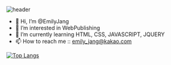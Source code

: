![header](https://capsule-render.vercel.app/api?&text=Hello%World!&type=Waving&color=F7DF1E&fontColor=d6ace6t&fontSize=50&animation=fadeIn&height=200)
- 👋 Hi, I’m @EmilyJang
- 👀 I’m interested in WebPublishing
- 🌱 I’m currently learning HTML, CSS, JAVASCRIPT, JQUERY
- 📫 How to reach me :: emily_jang@kakao.com

<!---
EmilyJang/EmilyJang is a ✨ special ✨ repository because its `README.md` (this file) appears on your GitHub profile.
You can click the Preview link to take a look at your changes.
--->

[![Top Langs](https://github-readme-stats.vercel.app/api/top-langs/?username=EmilyJang&layout=compact)](https://github.com/EmilyJang/github-readme-stats)
